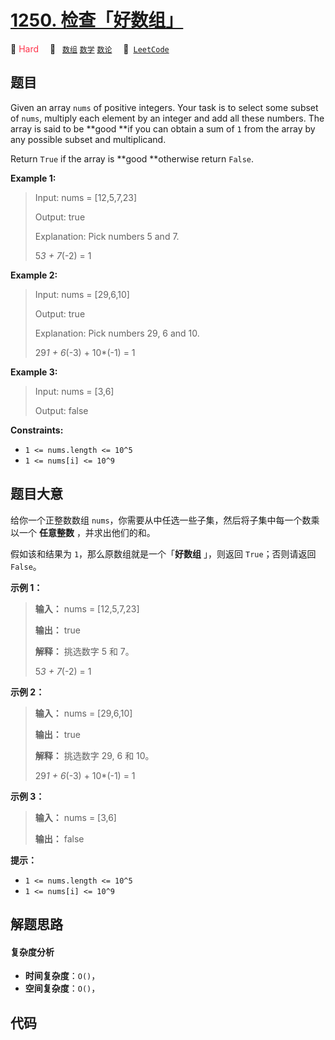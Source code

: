 # [1250. 检查「好数组」](https://leetcode.com/problems/check-if-it-is-a-good-array)

🔴 <font color=#ff334b>Hard</font>&emsp; 🔖&ensp; [`数组`](/leetcode-js/outline/tag/array.md) [`数学`](/leetcode-js/outline/tag/math.md) [`数论`](/leetcode-js/outline/tag/number-theory.md)&emsp; 🔗&ensp;[`LeetCode`](https://leetcode.com/problems/check-if-it-is-a-good-array)

## 题目

Given an array `nums` of positive integers. Your task is to select some subset
of `nums`, multiply each element by an integer and add all these numbers. The
array is said to be **good  **if you can obtain a sum of `1` from the array by
any possible subset and multiplicand.

Return `True` if the array is **good  **otherwise return `False`.



**Example 1:**

> Input: nums = [12,5,7,23]
> 
> Output: true
> 
> Explanation: Pick numbers 5 and 7.
> 
> 5*3 + 7*(-2) = 1

**Example 2:**

> Input: nums = [29,6,10]
> 
> Output: true
> 
> Explanation: Pick numbers 29, 6 and 10.
> 
> 29*1 + 6*(-3) + 10*(-1) = 1

**Example 3:**

> Input: nums = [3,6]
> 
> Output: false

**Constraints:**

  * `1 <= nums.length <= 10^5`
  * `1 <= nums[i] <= 10^9`


## 题目大意

给你一个正整数数组 `nums`，你需要从中任选一些子集，然后将子集中每一个数乘以一个 **任意整数** ，并求出他们的和。

假如该和结果为 `1`，那么原数组就是一个「**好数组** 」，则返回 `True`；否则请返回 `False`。



**示例 1：**

> 
> 
> 
> 
> 
> **输入：** nums = [12,5,7,23]
> 
> **输出：** true
> 
> **解释：** 挑选数字 5 和 7。
> 
> 5*3 + 7*(-2) = 1
> 
> 

**示例 2：**

> 
> 
> 
> 
> 
> **输入：** nums = [29,6,10]
> 
> **输出：** true
> 
> **解释：** 挑选数字 29, 6 和 10。
> 
> 29*1 + 6*(-3) + 10*(-1) = 1
> 
> 

**示例 3：**

> 
> 
> 
> 
> 
> **输入：** nums = [3,6]
> 
> **输出：** false
> 
> 



**提示：**

  * `1 <= nums.length <= 10^5`
  * `1 <= nums[i] <= 10^9`


## 解题思路

#### 复杂度分析

- **时间复杂度**：`O()`，
- **空间复杂度**：`O()`，

## 代码

```javascript

```